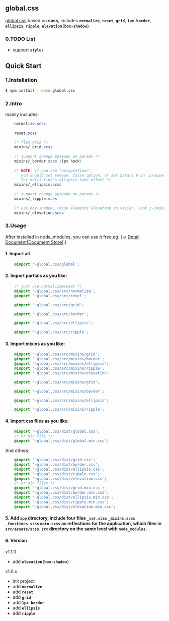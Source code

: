 ## global.css

[global.css](https://global.css.jser.org/) based on **sass**, includes **`normalize`**, **`reset`**, **`grid`**, **`1px border`**, **`ellipsis`**, **`ripple`**, **`elevation(box-shadow)`**.

### 0.TODO List
* support **`stylus`**

## Quick Start

### 1.Installation

```bash
$ npm install --save global.css
```

### 2.Intro

mainly includes:

```css
    normalize.scss
    
    reset.scss
    
    /* flex grid */
    mixins/_grid.scss
    
    /* support change $pseudo on params */
    mixins/_border.scss (1px hack)
    
    /* NOTE: if you use "autoprefixer", 
       you should set remove: false option, or set Safari 6 on .browserslistrc, 
       for multi-line's ellipsis take effect */
    mixins/_ellipsis.scss
    
    /* support change $pseudo on params */
    mixins/_ripple.scss
    
    /* use box-shadow, raise elements elevation in vision. (not z-index) */
    mixins/_elevation.scss
```

### 3.Usage

After installed in node_modules, you can use it free.eg.
(-> [Detail Document](https://global.css.jser.org/)[[Document Store](https://github.com/toobull/global.css-docs)].)

#### 1. Import all

```css
    @import '~global.css/global';
```

#### 2. Import partials as you like:

```css
    /* just use normalize&reset */
    @import '~global.css/src/normalize';
    @import '~global.css/src/reset';
```

```css
    @import '~global.css/src/grid';
```

```css
    @import '~global.css/src/border';
```

```css
    @import '~global.css/src/ellipsis';
```

```css
    @import '~global.css/src/ripple';
```

#### 3. Import mixins as you like:

```css
    @import '~global.css/src/mixins/grid';
    @import '~global.css/src/mixins/border';
    @import '~global.css/src/mixins/ellipsis';
    @import '~global.css/src/mixins/ripple';
    @import '~global.css/src/mixins/elevation';
```

```css
    @import '~global.css/src/mixins/grid';
```

```css
    @import '~global.css/src/mixins/border';
```

```css
    @import '~global.css/src/mixins/ellipsis';
```

```css
    @import '~global.css/src/mixins/ripple';
```
#### 4. Import css files as you like:

```css
    @import '~global.css/dist/global.css';
    /* or min file */
    @import '~global.css/dist/global.min.css';
```
And others:

```css
    @import '~global.css/dist/grid.css';
    @import '~global.css/dist/border.css';
    @import '~global.css/dist/ellipsis.css';
    @import '~global.css/dist/ripple.css';
    @import '~global.css/dist/elevation.css';
    /* or min files */
    @import '~global.css/dist/grid.min.css';
    @import '~global.css/dist/border.min.css';
    @import '~global.css/dist/ellipsis.min.css';
    @import '~global.css/dist/ripple.min.css';
    @import '~global.css/dist/elevation.min.css';
```

#### 5. Add `app` directory, include four files `_var.scss` `_mixins.scss` `_functions.scss` `main.scss` as reflections for the application, which files in `src/assets/scss`. `src` directory on the same level with `node_modules`.

#### 6. Version

v1.1.0
* add **`elevation(box-shadow)`**

v1.0.x
* init project
* add **`normalize`** 
* add **`reset`** 
* add **`grid`** 
* add **`1px border`** 
* add **`ellipsis`** 
* add **`ripple`**
